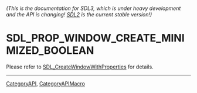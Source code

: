 ###### (This is the documentation for SDL3, which is under heavy development and the API is changing! [SDL2](https://wiki.libsdl.org/SDL2/) is the current stable version!)
# SDL_PROP_WINDOW_CREATE_MINIMIZED_BOOLEAN

Please refer to [SDL_CreateWindowWithProperties](SDL_CreateWindowWithProperties) for details.

----
[CategoryAPI](CategoryAPI), [CategoryAPIMacro](CategoryAPIMacro)

